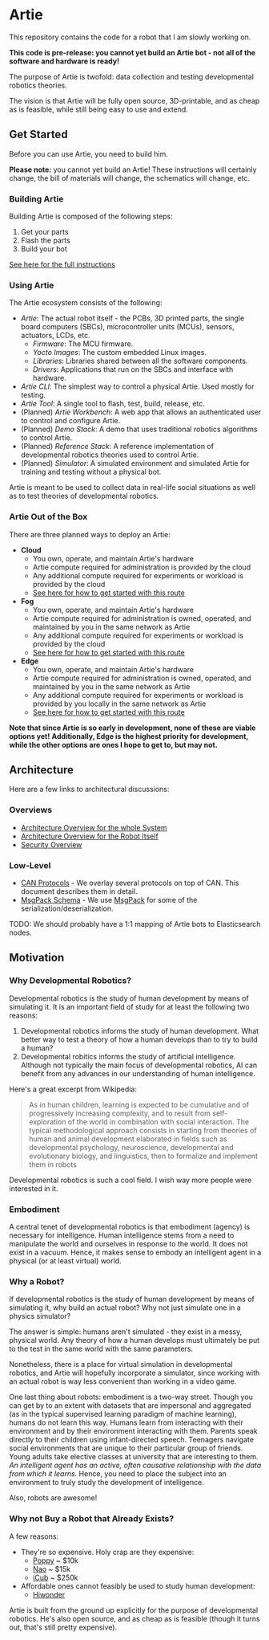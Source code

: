 # Artie

This repository contains the code for a robot that I am slowly working on.

**This code is pre-release: you cannot yet build an Artie bot - not all of the software and hardware is ready!**

The purpose of Artie is twofold: data collection and testing developmental robotics theories.

The vision is that Artie will be fully open source, 3D-printable, and as cheap as is feasible,
while still being easy to use and extend.

## Get Started

Before you can use Artie, you need to build him.

**Please note:** you cannot yet build an Artie! These instructions will certainly change, the bill of materials
will change, the schematics will change, etc.

### Building Artie

Building Artie is composed of the following steps:

1. Get your parts
1. Flash the parts
1. Build your bot

[See here for the full instructions](./docs/building/building-artie-main.md)

### Using Artie

The Artie ecosystem consists of the following:

* *Artie*: The actual robot itself - the PCBs, 3D printed parts, the single board computers (SBCs),
           microcontroller units (MCUs), sensors, actuators, LCDs, etc.
    - *Firmware*: The MCU firmware.
    - *Yocto Images*: The custom embedded Linux images.
    - *Libraries*: Libraries shared between all the software components.
    - *Drivers*: Applications that run on the SBCs and interface with hardware.
* *Artie CLI*: The simplest way to control a physical Artie. Used mostly for testing.
* *Artie Tool*: A single tool to flash, test, build, release, etc.
* (Planned) *Artie Workbench*: A web app that allows an authenticated user to control and configure Artie.
* (Planned) *Demo Stack*: A demo that uses traditional robotics algorithms to control Artie.
* (Planned) *Reference Stack*: A reference implementation of developmental robotics theories used to control Artie.
* (Planned) *Simulator*: A simulated environment and simulated Artie for training and testing without a physical bot.

Artie is meant to be used to collect data in real-life social situations as well as to test
theories of developmental robotics.

### Artie Out of the Box

There are three planned ways to deploy an Artie:

* **Cloud**
  - You own, operate, and maintain Artie's hardware
  - Artie compute required for administration is provided by the cloud
  - Any additional compute required for experiments or workload is provided by the cloud
  - [See here for how to get started with this route](./docs/out-of-the-box/cloud.md)
* **Fog**
  - You own, operate, and maintain Artie's hardware
  - Artie compute required for administration is owned, operated, and maintained by you in the same network as Artie
  - Any additional compute required for experiments or workload is provided by the cloud
  - [See here for how to get started with this route](./docs/out-of-the-box/fog.md)
* **Edge**
  - You own, operate, and maintain Artie's hardware
  - Artie compute required for administration is owned, operated, and maintained by you in the same network as Artie
  - Any additional compute required for experiments or workload is provided by you locally in the same network as Artie
  - [See here for how to get started with this route](./docs/out-of-the-box/edge.md)

**Note that since Artie is so early in development, none of these are viable options yet!**
**Additionally, Edge is the highest priority for development, while the other options are ones I hope to get to, but may not.**

## Architecture

Here are a few links to architectural discussions:

### Overviews

* [Architecture Overview for the whole System](./docs/architecture/overview.md)
* [Architecture Overview for the Robot Itself](./docs/architecture/artie-overview.md)
* [Security Overview](./docs/architecture/security.md)

### Low-Level

* [CAN Protocols](./docs/sdk/CANProtocol.md) - We overlay several protocols on top of CAN. This document describes them in detail.
* [MsgPack Schema](./docs/sdk/MsgPackSchema.md) - We use [MsgPack](https://msgpack.org/) for some of the serialization/deserialization.

TODO: We should probably have a 1:1 mapping of Artie bots to Elasticsearch nodes.

## Motivation

### Why Developmental Robotics?

Developmental robotics is the study of human development by means of simulating it.
It is an important field of study for at least the following two reasons:

1. Developmental robotics informs the study of human development. What better way to test a theory
   of how a human develops than to try to build a human?
1. Developmental robitics informs the study of artificial intelligence. Although not typically the main
   focus of developmental robotics, AI can benefit from any advances in our understanding of human intelligence.

Here's a great excerpt from Wikipedia:

> As in human children, learning is expected to be cumulative and of progressively increasing complexity,
  and to result from self-exploration of the world in combination with social interaction.
  The typical methodological approach consists in starting from theories of human and animal development
  elaborated in fields such as developmental psychology, neuroscience, developmental and evolutionary biology,
  and linguistics, then to formalize and implement them in robots

Developmental robotics is such a cool field. I wish way more people were interested in it.

### Embodiment

A central tenet of developmental robotics is that embodiment (agency) is necessary for intelligence.
Human intelligence stems from a need to manipulate the world and ourselves in response to the world.
It does not exist in a vacuum. Hence, it makes sense to embody an intelligent agent in a physical
(or at least virtual) world.

### Why a Robot?

If developmental robotics is the study of human development by means of simulating it, why
build an actual robot? Why not just simulate one in a physics simulator?

The answer is simple: humans aren't simulated - they exist in a messy, physical world. Any theory
of how a human develops must ultimately be put to the test in the same world with the same parameters.

Nonetheless, there is a place for virtual simulation in developmental robotics, and Artie
will hopefully incorporate a simulator, since working with an actual robot is way less convenient
than working in a video game.

One last thing about robots: embodiment is a two-way street. Though you can get by to an extent with
datasets that are impersonal and aggregated (as in the typical supervised learning paradigm of machine learning),
humans do not learn this way. Humans learn from interacting with their environment and by their environment
interacting with them. Parents speak directly to their children using infant-directed speech.
Teenagers navigate social environments that are unique to their particular group of friends.
Young adults take elective classes at university that are interesting to them.
*An intelligent agent has an active, often causative relationship with the data from which it learns.*
Hence, you need to place the subject into
an environment to truly study the development of intelligence.

Also, robots are awesome!

### Why not Buy a Robot that Already Exists?

A few reasons:

* They're so expensive. Holy crap are they expensive:
  - [Poppy](https://www.generationrobots.com/en/312-poppy-humanoid-robot) ~ $10k
  - [Nao](https://en.wikipedia.org/wiki/Nao_(robot)) ~ $15k
  - [iCub](https://icub.iit.it/products/product-catalog) ~ $250k
* Affordable ones cannot feasibly be used to study human development:
  - [Hiwonder](https://www.robotshop.com/products/hiwonder-tonypi-ai-intelligent-vision-humanoid-robot-powered-by-raspberry-pi-4b-4gb-advanced-kit)

Artie is built from the ground up explicitly for the purpose of developmental robotics.
He's also open source, and as cheap as is feasible (though it turns out, that's still
pretty expensive).
